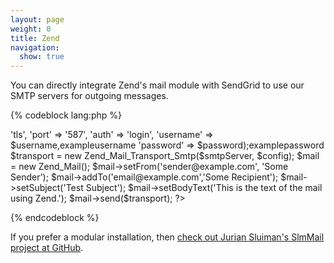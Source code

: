 ```yaml
---
layout: page
weight: 0
title: Zend
navigation:
  show: true
---
```


You can directly integrate Zend's mail module with SendGrid to use our SMTP servers for outgoing messages.



{% codeblock lang:php %}
<?php
require_once '$HOME/sendgrid/Zend/library/Zend/Mail.php';
require_once '/$HOME/sendgrid/Zend/library/Zend/Mail/Transport/Smtp.php';

$smtpServer = 'smtp.sendgrid.net';
$username = 
$password = 

$config = array('ssl' => 'tls',
'port' => '587',
'auth' => 'login',
'username' => $username,exampleusername
'password' => $password);examplepassword

$transport = new Zend_Mail_Transport_Smtp($smtpServer, $config);

$mail = new Zend_Mail();

$mail->setFrom('sender@example.com', 'Some Sender');
$mail->addTo('email@example.com','Some Recipient');
$mail->setSubject('Test Subject');
$mail->setBodyText('This is the text of the mail using Zend.');

$mail->send($transport);
?>
{% endcodeblock %}



If you prefer a modular installation, then [check out Jurian Sluiman's SlmMail project at GitHub](https://github.com/juriansluiman/SlmMail.git).

